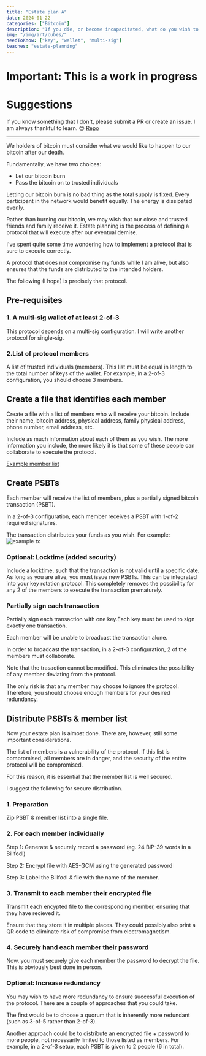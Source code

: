 ```yaml
---
title: "Estate plan A"
date: 2024-01-22
categories: ["Bitcoin"]
description: "If you die, or become incapacitated, what do you wish to happen with your Bitcoin?"
img: "/img/art/cubes/"
needToKnow: ["key", "wallet", "multi-sig"]
teaches: "estate-planning"
---
```

# Important: This is a work in progress

# Suggestions
If you know something that I don't, please submit a PR or create an issue. I am always thankful to learn. 😊
[Repo](https://github.com/intob/joeyinnes)

---

We holders of bitcoin must consider what we would like to happen to our bitcoin after our death.

Fundamentally, we have two choices:
- Let our bitcoin burn
- Pass the bitcoin on to trusted individuals

Letting our bitcoin burn is no bad thing as the total supply is fixed. Every participant in the network would benefit equally. The energy is dissipated evenly.

Rather than burning our bitcoin, we may wish that our close and trusted friends and family receive it. Estate planning is the process of defining a protocol that will execute after our eventual demise.

I've spent quite some time wondering how to implement a protocol that is sure to execute correctly.

A protocol that does not compromise my funds while I am alive, but also ensures that the funds are distributed to the intended holders.

The following (I hope) is precisely that protocol.

## Pre-requisites
### 1. A multi-sig wallet of at least 2-of-3
This protocol depends on a multi-sig configuration. I will write another protocol for single-sig.

### 2.List of protocol members
A list of trusted individuals (members). This list must be equal in length to the total number of keys of the wallet. For example, in a 2-of-3 configuration, you should choose 3 members.

## Create a file that identifies each member
Create a file with a list of members who will receive your bitcoin.
Include their name, bitcoin address, physical address, family physical address, phone number, email address, etc.

Include as much information about each of them as you wish. The more information you include, the more likely it is that some of these people can collaborate to execute the protocol.

[Example member list](/estate-plan-a-example.yml)

## Create PSBTs
Each member will receive the list of members, plus a partially signed bitcoin transaction (PSBT).

In a 2-of-3 configuration, each member receives a PSBT with 1-of-2 required signatures.

The transaction distributes your funds as you wish. For example:
![example tx](/img/tech/psbt/original.png)

### Optional: Locktime (added security)
Include a locktime, such that the transaction is not valid until a specific date. As long as you are alive, you must issue new PSBTs. This can be integrated into your key rotation protocol. This completely removes the possibility for any 2 of the members to execute the transaction prematurely.

### Partially sign each transaction
Partially sign each transaction with one key.Each key must be used to sign exactly one transaction.

Each member will be unable to broadcast the transaction alone.

In order to broadcast the transaction, in a 2-of-3 configuration, 2 of the members must collaborate.

Note that the trasaction cannot be modified. This eliminates the possibility of any member deviating from the protocol.

The only risk is that any member may choose to ignore the protocol. Therefore, you should choose enough members for your desired redundancy.

## Distribute PSBTs & member list
Now your estate plan is almost done. There are, however, still some important considerations.

The list of members is a vulnerability of the protocol. If this list is compromised, all members are in danger, and the security of the entire protocol will be compromised.

For this reason, it is essential that the member list is well secured.

I suggest the following for secure distribution.

### 1. Preparation
Zip PSBT & member list into a single file.

### 2. For each member individually
Step 1: Generate & securely record a password (eg. 24 BIP-39 words in a Billfodl)

Step 2: Encrypt file with AES-GCM using the generated password

Step 3: Label the Billfodl & file with the name of the member.

### 3. Transmit to each member their encrypted file
Transmit each encypted file to the corresponding member, ensuring that they have recieved it.

Ensure that they store it in multiple places. They could possibly also print a QR code to eliminate risk of compromise from electromagnetism.

### 4. Securely hand each member their password
Now, you must securely give each member the password to decrypt the file. This is obviously best done in person.

### Optional: Increase redundancy
You may wish to have more redundancy to ensure successful execution of the protocol. There are a couple of approaches that you could take.

The first would be to choose a quorum that is inherently more redundant (such as 3-of-5 rather than 2-of-3).

Another approach could be to distribute an encrypted file + password to more people, not necessarily limited to those listed as members. For example, in a 2-of-3 setup, each PSBT is given to 2 people (6 in total).
